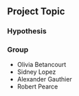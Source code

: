 # <Team Name>

## Project Topic

### Hypothesis

### Group
- Olivia Betancourt
- Sidney Lopez
- Alexander Gauthier
- Robert Pearce
